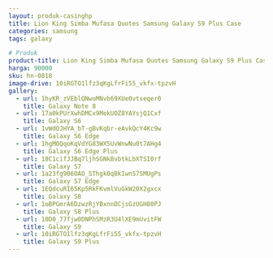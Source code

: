 ```yaml
---
layout: produk-casinghp
title: Lion King Simba Mufasa Quotes Samsung Galaxy S9 Plus Case
categories: samsung
tags: galaxy

# Produk
product-title: Lion King Simba Mufasa Quotes Samsung Galaxy S9 Plus Case
harga: 90000
sku: hn-0818
image-drive: 10iRGTO1lfz3qKgLfrFi55_vkfx-tpzvH
gallery:
  - url: 1hyKR_zVEblQNwoMNvb69XUe0vtseqer0
    title: Galaxy Note 8
  - url: 17a0kPUrXwhDMCx9MekUOZ8YAYsjQ1Cxf
    title: Galaxy S6
  - url: 1vWdOJHYA_bT-gBvKqbr-eAvkQcY4Kc9w
    title: Galaxy S6 Edge
  - url: 1hgMOQqoKqVdYG83WX5UvWnwNu0t7AHg4
    title: Galaxy S6 Edge Plus
  - url: 18C1cifJJBq7ljhSGNkBvbtkLbXTSI0rf
    title: Galaxy S7
  - url: 1a23fg906OAO_SThgk0q8kIwnS7SMUgPs
    title: Galaxy S7 Edge
  - url: 1EQdcuRI65Kp5RkFKvmlVuGkW20X2gxcx
    title: Galaxy S8
  - url: 1oBPGmrA6DzwzRjYBxnnDCjsGzUGH80PJ
    title: Galaxy S8 Plus
  - url: 10D0_77fjw0DNPhSMzR3U4lXE9mUvitFW
    title: Galaxy S9
  - url: 10iRGTO1lfz3qKgLfrFi55_vkfx-tpzvH
    title: Galaxy S9 Plus
---
```

